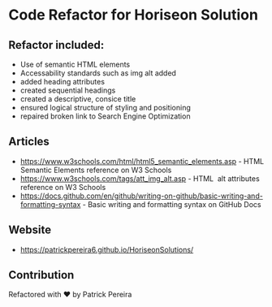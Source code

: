 # Code Refactor for Horiseon Solution

## Refactor included:
- Use of semantic HTML elements
- Accessability standards such as img alt added
- added heading attributes
- created sequential headings
- created a descriptive, consice title
- ensured logical structure of styling and positioning 
- repaired broken link to Search Engine Optimization

## Articles
- https://www.w3schools.com/html/html5_semantic_elements.asp - HTML Semantic Elements reference on W3 Schools
- https://www.w3schools.com/tags/att_img_alt.asp - HTML <img> alt attributes reference on W3 Schools
- https://docs.github.com/en/github/writing-on-github/basic-writing-and-formatting-syntax - Basic writing and formatting syntax on GitHub Docs

## Website

- https://patrickpereira6.github.io/HoriseonSolutions/

## Contribution
Refactored with ❤️ by Patrick Pereira
